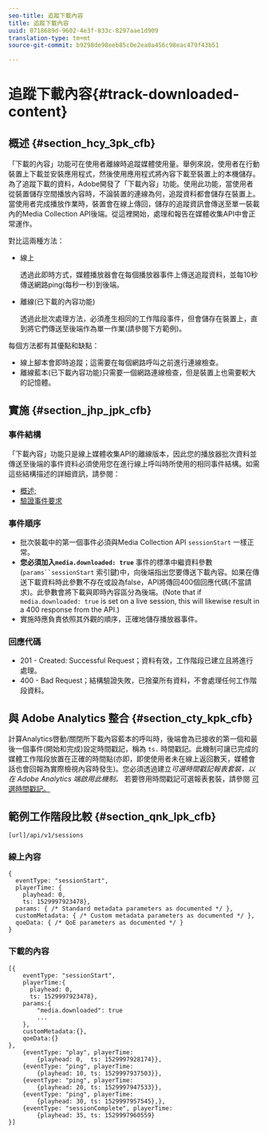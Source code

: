 ```yaml
---
seo-title: 追蹤下載內容
title: 追蹤下載內容
uuid: 0718689d-9602-4e3f-833c-8297aae1d909
translation-type: tm+mt
source-git-commit: b9298de98eeb85c0e2ea0a456c98eac479f43b51

---
```



# 追蹤下載內容{#track-downloaded-content}

## 概述 {#section_hcy_3pk_cfb}

「下載的內容」功能可在使用者離線時追蹤媒體使用量。舉例來說，使用者在行動裝置上下載並安裝應用程式，然後使用應用程式將內容下載至裝置上的本機儲存。為了追蹤下載的資料，Adobe開發了「下載內容」功能。使用此功能，當使用者從裝置儲存空間播放內容時，不論裝置的連線為何，追蹤資料都會儲存在裝置上。當使用者完成播放作業時，裝置會在線上傳回，儲存的追蹤資訊會傳送至單一裝載內的Media Collection API後端。從這裡開始，處理和報告在媒體收集API中會正常運作。

對比這兩種方法：

* 線上

   透過此即時方式，媒體播放器會在每個播放器事件上傳送追蹤資料，並每10秒傳送網路ping(每秒一秒)到後端。

* 離線(已下載的內容功能)

   透過此批次處理方法，必須產生相同的工作階段事件，但會儲存在裝置上，直到將它們傳送至後端作為單一作業(請參閱下方範例)。

每個方法都有其優點和缺點：
* 線上腳本會即時追蹤；這需要在每個網路呼叫之前進行連線檢查。
* 離線藍本(已下載內容功能)只需要一個網路連線檢查，但是裝置上也需要較大的記憶體。

## 實施 {#section_jhp_jpk_cfb}

### 事件結構

「下載內容」功能只是線上媒體收集API的離線版本，因此您的播放器批次資料並傳送至後端的事件資料必須使用您在進行線上呼叫時所使用的相同事件結構。如需這些結構描述的詳細資訊，請參閱：
* [概述;](/help/media-collection-api/mc-api-overview.md)
* [驗證事件要求](/help/media-collection-api/mc-api-impl/mc-api-validate-reqs.md)

### 事件順序

* 批次裝載中的第一個事件必須與Media Collection API `sessionStart` 一樣正常。
* **您必須加入`media.downloaded: true`** 事件的標準中繼資料參數(`params``sessionStart` 索引鍵)中，向後端指出您要傳送下載內容。如果在傳送下載資料時此參數不存在或設為false，API將傳回400個回應代碼(不當請求)。此參數會將下載與即時內容區分為後端。(Note that if `media.downloaded: true` is set on a live session, this will likewise result in a 400 response from the API.)
* 實施時應負責依照其外觀的順序，正確地儲存播放器事件。

### 回應代碼

* 201 - Created: Successful Request；資料有效，工作階段已建立且將進行處理。
* 400 - Bad Request；結構驗證失敗，已捨棄所有資料，不會處理任何工作階段資料。

## 與 Adobe Analytics 整合 {#section_cty_kpk_cfb}

計算Analytics啓動/關閉所下載內容藍本的呼叫時，後端會為已接收的第一個和最後一個事件(開始和完成)設定時間戳記，稱為 `ts.` 時間戳記。此機制可讓已完成的媒體工作階段放置在正確的時間點(亦即，即使使用者未在線上返回數天，媒體會話也會回報為實際檢視內容時發生)。您必須透過建立&#x200B;_可選時間戳記報表套裝，以在 Adobe Analytics 端啟用此機制。_ 若要啓用時間戳記可選報表套裝，請參閱 [可選時間戳記。](https://docs.adobe.com/content/help/en/analytics/admin/admin-tools/timestamp-optional.html)

## 範例工作階段比較 {#section_qnk_lpk_cfb}

```
[url]/api/v1/sessions
```

### 線上內容

```
{ 
  eventType: "sessionStart", 
  playerTime: { 
    playhead: 0,  
    ts: 1529997923478},  
  params: { /* Standard metadata parameters as documented */ },  
  customMetadata: { /* Custom metadata parameters as documented */ },  
  qoeData: { /* QoE parameters as documented */ } 
}
```

### 下載的內容

```
[{ 
    eventType: "sessionStart", 
    playerTime:{
      playhead: 0, 
      ts: 1529997923478},  
    params:{
        "media.downloaded": true
        ...
    }, 
    customMetadata:{},  
    qoeData:{} 
}, 
    {eventType: "play", playerTime:
        {playhead: 0,  ts: 1529997928174}}, 
    {eventType: "ping", playerTime:
        {playhead: 10, ts: 1529997937503}}, 
    {eventType: "ping", playerTime:
        {playhead: 20, ts: 1529997947533}}, 
    {eventType: "ping", playerTime:
        {playhead: 30, ts: 1529997957545},}, 
    {eventType: "sessionComplete", playerTime:
        {playhead: 35, ts: 1529997960559} 
}]
```

